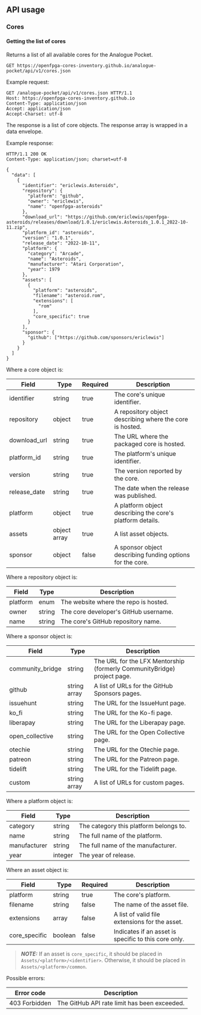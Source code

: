 ## API usage
### Cores

#### Getting the list of cores
Returns a list of all available cores for the Analogue Pocket.

```
GET https://openfpga-cores-inventory.github.io/analogue-pocket/api/v1/cores.json
```

Example request:

```
GET /analogue-pocket/api/v1/cores.json HTTP/1.1
Host: https://openfpga-cores-inventory.github.io
Content-Type: application/json
Accept: application/json
Accept-Charset: utf-8
```

The response is a list of core objects. The response array is wrapped in a data envelope.

Example response:

```
HTTP/1.1 200 OK
Content-Type: application/json; charset=utf-8

{
  "data": [
    {
      "identifier": "ericlewis.Asteroids",
      "repository": {
        "platform": "github",
        "owner": "ericlewis",
        "name": "openfpga-asteroids"
      },
      "download_url": "https://github.com/ericlewis/openfpga-asteroids/releases/download/1.0.1/ericlewis.Asteroids_1.0.1_2022-10-11.zip",
      "platform_id": "asteroids",
      "version": "1.0.1",
      "release_date": "2022-10-11",
      "platform": {
        "category": "Arcade",
        "name": "Asteroids",
        "manufacturer": "Atari Corporation",
        "year": 1979
      },
      "assets": [
        {
          "platform": "asteroids",
          "filename": "asteroid.rom",
          "extensions": [
            "rom"
          ],
          "core_specific": true
        }
      ],
      "sponsor": {
        "github": ["https://github.com/sponsors/ericlewis"]
      }
    }
  ]
}
```

Where a core object is:

| Field                 | Type         | Required | Description                                                                                         |
| --------------------- | ------------ | -------- | --------------------------------------------------------------------------------------------------- |
| identifier            | string       | true     | The core's unique identifier.                                                                       |
| repository            | object       | true     | A repository object describing where the core is hosted.                                            |
| download_url          | string       | true     | The URL where the packaged core is hosted.                                                          |
| platform_id           | string       | true     | The platform's unique identifier.                                                                   |
| version               | string       | true     | The version reported by the core.                                                                   |
| release_date          | string       | true     | The date when the release was published.                                                            |
| platform              | object       | true     | A platform object describing the core's platform details.                                           |
| assets                | object array | true     | A list asset objects.                                                                               |
| sponsor               | object       | false    | A sponsor object describing funding options for the core.                                           |

Where a repository object is:

| Field    | Type   | Description                           |
| -------- | ------ | --------------------------------------|
| platform | enum   | The website where the repo is hosted. |
| owner    | string | The core developer's GitHub username. |
| name     | string | The core's GitHub repository name.    |

Where a sponsor object is:

| Field            | Type         | Description                                                             |
| ---------------- | ------------ | ----------------------------------------------------------------------- |
| community_bridge | string       | The URL for the LFX Mentorship (formerly CommunityBridge) project page. |
| github           | string array | A list of URLs for the GitHub Sponsors pages.                           |
| issuehunt        | string       | The URL for the IssueHunt page.                                         |
| ko_fi            | string       | The URL for the Ko-fi page.                                             |
| liberapay        | string       | The URL for the Liberapay page.                                         |
| open_collective  | string       | The URL for the Open Collective page.                                   |
| otechie          | string       | The URL for the Otechie page.                                           |
| patreon          | string       | The URL for the Patreon page.                                           |
| tidelift         | string       | The URL for the Tidelift page.                                          |
| custom           | string array | A list of URLs for custom pages.                                        |

Where a platform object is:

| Field        | Type    | Description                            |
| ------------ | ------- | -------------------------------------- |
| category     | string  | The category this platform belongs to. |
| name         | string  | The full name of the platform.         |
| manufacturer | string  | The full name of the manufacturer.     |
| year         | integer | The year of release.                   |

Where an asset object is:

| Field         | Type    | Required | Description                                          |
| ------------- | ------- | -------- | ---------------------------------------------------- |
| platform      | string  | true     | The core's platform.                                 |
| filename      | string  | false    | The name of the asset file.                          |
| extensions    | array   | false    | A list of valid file extensions for the asset.       |
| core_specific | boolean | false    | Indicates if an asset is specific to this core only. |

> **_NOTE:_** If an asset is `core_specific`, it should be placed in `Assets/<platform>/<identifier>`.
> Otherwise, it should be placed in `Assets/<platform>/common`.

Possible errors:

| Error code    | Description                                  |
| ------------- | -------------------------------------------- |
| 403 Forbidden | The GitHub API rate limit has been exceeded. |
